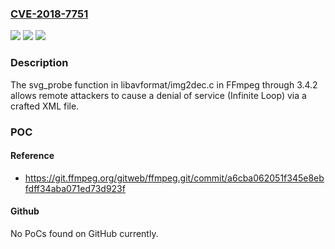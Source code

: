 ### [CVE-2018-7751](https://cve.mitre.org/cgi-bin/cvename.cgi?name=CVE-2018-7751)
![](https://img.shields.io/static/v1?label=Product&message=n%2Fa&color=blue)
![](https://img.shields.io/static/v1?label=Version&message=n%2Fa&color=blue)
![](https://img.shields.io/static/v1?label=Vulnerability&message=n%2Fa&color=brighgreen)

### Description

The svg_probe function in libavformat/img2dec.c in FFmpeg through 3.4.2 allows remote attackers to cause a denial of service (Infinite Loop) via a crafted XML file.

### POC

#### Reference
- https://git.ffmpeg.org/gitweb/ffmpeg.git/commit/a6cba062051f345e8ebfdff34aba071ed73d923f

#### Github
No PoCs found on GitHub currently.

